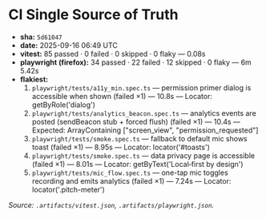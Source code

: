 # CI Single Source of Truth

- **sha:** `5d61047`
- **date:** 2025-09-16 06:49 UTC
- **vitest:** 85 passed · 0 failed · 0 skipped · 0 flaky — 0.08s
- **playwright (firefox):** 34 passed · 22 failed · 12 skipped · 0 flaky — 6m 5.42s
- **flakiest:**
  1. `playwright/tests/a11y_min.spec.ts` — permission primer dialog is accessible when shown (failed ×1) — 10.8s — Locator: getByRole('dialog')
  2. `playwright/tests/analytics_beacon.spec.ts` — analytics events are posted (sendBeacon stub + forced flush) (failed ×1) — 10.4s — Expected: ArrayContaining ["screen_view", "permission_requested"]
  3. `playwright/tests/smoke.spec.ts` — fallback to default mic shows toast (failed ×1) — 8.95s — Locator: locator('#toasts')
  4. `playwright/tests/smoke.spec.ts` — data privacy page is accessible (failed ×1) — 8.01s — Locator: getByText('Local‑first by design')
  5. `playwright/tests/mic_flow.spec.ts` — one-tap mic toggles recording and emits analytics (failed ×1) — 7.24s — Locator: locator('.pitch-meter')

_Source: `.artifacts/vitest.json`, `.artifacts/playwright.json`._
